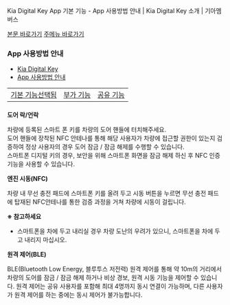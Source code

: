 Kia Digital Key App 기본 기능 - App 사용방법 안내 | Kia Digital Key 소개 | 기아멤버스










 



[본문 바로가기](#content)
[주메뉴 바로가기](#gnb)

### App 사용방법 안내

* [Kia Digital Key](https://members.kia.com/kr/view/qdks/info/qdks_kdk_service_intro.do)
* [App 사용방법 안내](https://members.kia.com/kr/view/qdks/info/qdks_app_basic.do)

|  |  |  |
| --- | --- | --- |
| [기본 기능선택됨](/kr/view/qdks/info/qdks_app_basic.do) | [부가 기능](/kr/view/qdks/info/qdks_app_add.do) | [공유 기능](/kr/view/qdks/info/qdks_app_share.do) |

#### 

**도어 락/언락**

차량에 등록된 스마트 폰 키를 차량의 도어 핸들에 터치해주세요.  
도어 핸들에 장착된 NFC 안테나를 통해 해당 사용자가 차량에 접근할 권한이 있는지
검증하여 정상 사용자의 경우 도어 잠금 / 잠금 해제를 수행할 수 있습니다.  
스마트폰 디지털 키의 경우, 보안을 위해 스마트폰 화면을 잠금 해제 하신 후 NFC 인증
기능을 사용할 수 있습니다.

**엔진 시동(NFC)**

차량 내 무선 충전 패드에 스마트폰 키를 올려 두고 시동 버튼을 누르면 무선 충전 패드에 탑재된 NFC안테나를 통한 검증 과정을 거쳐 차량에 시동이 걸립니다.

**※ 참고하세요**

* 스마트폰을 차에 두고 내리실 경우 차량 도난의 우려가 있으니, 스마트폰을 차에 두고 내리지 마십시오.

**원격 제어(BLE)**

BLE(Bluetooth Low Energy, 블루투스 저전력) 원격 제어를 통해 약 10m의
거리에서 차량의 도어를 잠금 / 잠금 해제 하거나 비상 경보, 원격 시동 기능을 제어할 수 있습니다. 원격 제어는 공유 사용자를 포함해 최대 4명까지 동시 연결이 가능하며,
다른 사용자가 원격 제어를 하는 중에는 동시 제어가 불가능합니다.